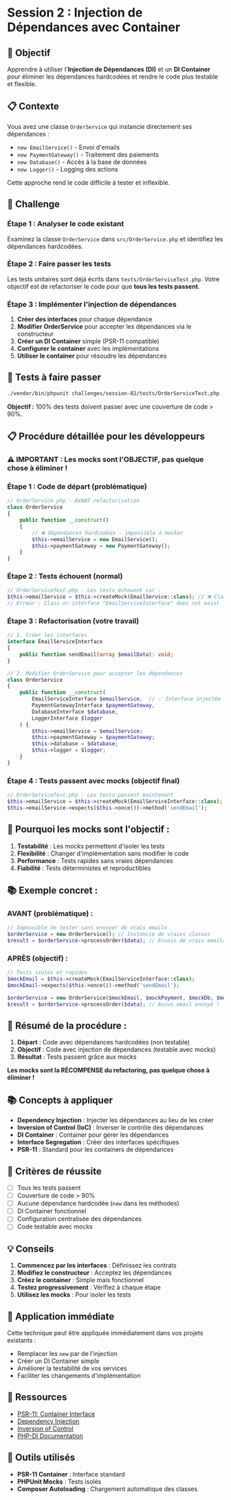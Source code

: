 # Session 2 : Injection de Dépendances avec Container

## 🎯 Objectif

Apprendre à utiliser l'**Injection de Dépendances (DI)** et un **DI Container** pour éliminer les dépendances hardcodées et rendre le code plus testable et flexible.

## 📋 Contexte

Vous avez une classe `OrderService` qui instancie directement ses dépendances :
- `new EmailService()` - Envoi d'emails
- `new PaymentGateway()` - Traitement des paiements  
- `new Database()` - Accès à la base de données
- `new Logger()` - Logging des actions

Cette approche rend le code difficile à tester et inflexible.

## 🚀 Challenge

### Étape 1 : Analyser le code existant
Examinez la classe `OrderService` dans `src/OrderService.php` et identifiez les dépendances hardcodées.

### Étape 2 : Faire passer les tests
Les tests unitaires sont déjà écrits dans `tests/OrderServiceTest.php`. Votre objectif est de refactoriser le code pour que **tous les tests passent**.

### Étape 3 : Implémenter l'injection de dépendances
1. **Créer des interfaces** pour chaque dépendance
2. **Modifier OrderService** pour accepter les dépendances via le constructeur
3. **Créer un DI Container** simple (PSR-11 compatible)
4. **Configurer le container** avec les implémentations
5. **Utiliser le container** pour résoudre les dépendances

## 🧪 Tests à faire passer

```bash
./vendor/bin/phpunit challenges/session-02/tests/OrderServiceTest.php
```

**Objectif :** 100% des tests doivent passer avec une couverture de code > 90%.

## 📋 Procédure détaillée pour les développeurs

### ⚠️ **IMPORTANT : Les mocks sont l'OBJECTIF, pas quelque chose à éliminer !**

### **Étape 1 : Code de départ (problématique)**
```php
// OrderService.php - AVANT refactorisation
class OrderService 
{
    public function __construct() 
    {
        // ❌ Dépendances hardcodées - impossible à mocker
        $this->emailService = new EmailService();
        $this->paymentGateway = new PaymentGateway();
    }
}
```

### **Étape 2 : Tests échouent (normal)**
```php
// OrderServiceTest.php - Les tests échouent car :
$this->emailService = $this->createMock(EmailService::class); // ❌ Classe concrète
// Erreur : Class or interface "EmailServiceInterface" does not exist
```

### **Étape 3 : Refactorisation (votre travail)**
```php
// 1. Créer les interfaces
interface EmailServiceInterface 
{
    public function sendEmail(array $emailData): void;
}

// 2. Modifier OrderService pour accepter les dépendances
class OrderService 
{
    public function __construct(
        EmailServiceInterface $emailService,  // ✅ Interface injectée
        PaymentGatewayInterface $paymentGateway,
        DatabaseInterface $database,
        LoggerInterface $logger
    ) {
        $this->emailService = $emailService;
        $this->paymentGateway = $paymentGateway;
        $this->database = $database;
        $this->logger = $logger;
    }
}
```

### **Étape 4 : Tests passent avec mocks (objectif final)**
```php
// OrderServiceTest.php - Les tests passent maintenant
$this->emailService = $this->createMock(EmailServiceInterface::class); // ✅ Interface mockable
$this->emailService->expects($this->once())->method('sendEmail');
```

## 🎯 **Pourquoi les mocks sont l'objectif :**

1. **Testabilité** : Les mocks permettent d'isoler les tests
2. **Flexibilité** : Changer d'implémentation sans modifier le code
3. **Performance** : Tests rapides sans vraies dépendances
4. **Fiabilité** : Tests déterministes et reproductibles

## 📚 **Exemple concret :**

### **AVANT (problématique) :**
```php
// Impossible de tester sans envoyer de vrais emails
$orderService = new OrderService(); // Instancie de vraies classes
$result = $orderService->processOrder($data); // Envoie de vrais emails !
```

### **APRÈS (objectif) :**
```php
// Tests isolés et rapides
$mockEmail = $this->createMock(EmailServiceInterface::class);
$mockEmail->expects($this->once())->method('sendEmail');

$orderService = new OrderService($mockEmail, $mockPayment, $mockDb, $mockLogger);
$result = $orderService->processOrder($data); // Aucun email envoyé !
```

## 🎯 **Résumé de la procédure :**

1. **Départ** : Code avec dépendances hardcodées (non testable)
2. **Objectif** : Code avec injection de dépendances (testable avec mocks)
3. **Résultat** : Tests passent grâce aux mocks

**Les mocks sont la RÉCOMPENSE du refactoring, pas quelque chose à éliminer !**

## 📚 Concepts à appliquer

- **Dependency Injection** : Injecter les dépendances au lieu de les créer
- **Inversion of Control (IoC)** : Inverser le contrôle des dépendances
- **DI Container** : Container pour gérer les dépendances
- **Interface Segregation** : Créer des interfaces spécifiques
- **PSR-11** : Standard pour les containers de dépendances

## 🎯 Critères de réussite

- [ ] Tous les tests passent
- [ ] Couverture de code > 90%
- [ ] Aucune dépendance hardcodée (`new` dans les méthodes)
- [ ] DI Container fonctionnel
- [ ] Configuration centralisée des dépendances
- [ ] Code testable avec mocks

## 💡 Conseils

1. **Commencez par les interfaces** : Définissez les contrats
2. **Modifiez le constructeur** : Acceptez les dépendances
3. **Créez le container** : Simple mais fonctionnel
4. **Testez progressivement** : Vérifiez à chaque étape
5. **Utilisez les mocks** : Pour isoler les tests

## 🚀 Application immédiate

Cette technique peut être appliquée immédiatement dans vos projets existants :
- Remplacer les `new` par de l'injection
- Créer un DI Container simple
- Améliorer la testabilité de vos services
- Faciliter les changements d'implémentation

## 📖 Ressources

- [PSR-11: Container Interface](https://www.php-fig.org/psr/psr-11/)
- [Dependency Injection](https://en.wikipedia.org/wiki/Dependency_injection)
- [Inversion of Control](https://en.wikipedia.org/wiki/Inversion_of_control)
- [PHP-DI Documentation](https://php-di.org/)

## 🔧 Outils utilisés

- **PSR-11 Container** : Interface standard
- **PHPUnit Mocks** : Tests isolés
- **Composer Autoloading** : Chargement automatique des classes
